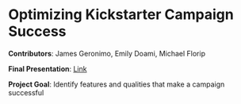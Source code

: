 # Optimizing Kickstarter Campaign Success

**Contributors**: James Geronimo, Emily Doami, Michael Florip

**Final Presentation**: [Link](https://docs.google.com/presentation/d/1O3or2nAeKYeYfjdOhkLYELb6KKDvLI1_95q2uQthgrA/edit?usp=sharing)

**Project Goal**: Identify features and qualities that make a campaign successful
